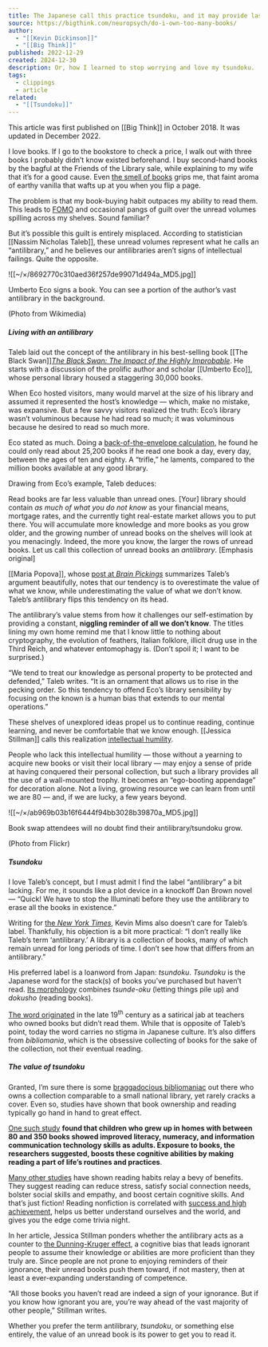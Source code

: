 ```yaml
---
title: The Japanese call this practice tsundoku, and it may provide lasting benefits
source: https://bigthink.com/neuropsych/do-i-own-too-many-books/
author:
  - "[[Kevin Dickinson]]"
  - "[[Big Think]]"
published: 2022-12-29
created: 2024-12-30
description: Or, how I learned to stop worrying and love my tsundoku.
tags:
  - clippings
  - article
related:
  - "[[Tsundoku]]"
---
```


This article was first published on [[Big Think]] in October 2018. It was updated in December 2022.

I love books. If I go to the bookstore to check a price, I walk out with three books I probably didn’t know existed beforehand. I buy second-hand books by the bagful at the Friends of the Library sale, while explaining to my wife that it’s for a good cause. Even [the smell of books](https://www.smithsonianmag.com/smart-news/that-old-book-smell-is-a-mix-of-grass-and-vanilla-710038/) grips me, that faint aroma of earthy vanilla that wafts up at you when you flip a page.

The problem is that my book-buying habit outpaces my ability to read them. This leads to [FOMO](https://www.psychologytoday.com/us/blog/ritual-and-the-brain/201804/the-science-fomo-and-what-we-re-really-missing-out) and occasional pangs of guilt over the unread volumes spilling across my shelves. Sound familiar?

But it’s possible this guilt is entirely misplaced. According to statistician [[Nassim Nicholas Taleb]], these unread volumes represent what he calls an “antilibrary,” and he believes our antilibraries aren’t signs of intellectual failings. Quite the opposite.

![[~/×/8692770c310aed36f257de99071d494a_MD5.jpg]]

Umberto Eco signs a book. You can see a portion of the author’s vast antilibrary in the background.

(Photo from Wikimedia)

##### Living with an antilibrary

Taleb laid out the concept of the antilibrary in his best-selling book [[The Black Swan]]*[The Black Swan: The Impact of the Highly Improbable](https://www.amazon.com/dp/B00139XTG4/ref=dp-kindle-redirect?_encoding=UTF8&btkr=1)*. He starts with a discussion of the prolific author and scholar [[Umberto Eco]], whose personal library housed a staggering 30,000 books.

When Eco hosted visitors, many would marvel at the size of his library and assumed it represented the host’s knowledge — which, make no mistake, was expansive. But a few savvy visitors realized the truth: Eco’s library wasn’t voluminous because he had read so much; it was voluminous because he desired to read so much more.

Eco stated as much. Doing a [back-of-the-envelope calculation](https://www.theparisreview.org/blog/2017/11/02/on-unread-books/), he found he could only read about 25,200 books if he read one book a day, every day, between the ages of ten and eighty. A “trifle,” he laments, compared to the million books available at any good library.

Drawing from Eco’s example, Taleb deduces:

Read books are far less valuable than unread ones. \[Your\] library should contain *as much of what you do not know* as your financial means, mortgage rates, and the currently tight real-estate market allows you to put there. You will accumulate more knowledge and more books as you grow older, and the growing number of unread books on the shelves will look at you menacingly. Indeed, the more you know, the larger the rows of unread books. Let us call this collection of unread books an *antilibrary*. \[Emphasis original\]

[[Maria Popova]], whose [post at *Brain Pickings*](https://www.brainpickings.org/2015/03/24/umberto-eco-antilibrary/) summarizes Taleb’s argument beautifully, notes that our tendency is to overestimate the value of what we know, while underestimating the value of what we don’t know. Taleb’s antilibrary flips this tendency on its head.

The antilibrary’s value stems from how it challenges our self-estimation by providing a constant, **niggling reminder of all we don’t know**. The titles lining my own home remind me that I know little to nothing about cryptography, the evolution of feathers, Italian folklore, illicit drug use in the Third Reich, and whatever entomophagy is. (Don’t spoil it; I want to be surprised.)

“We tend to treat our knowledge as personal property to be protected and defended,” Taleb writes. “It is an ornament that allows us to rise in the pecking order. So this tendency to offend Eco’s library sensibility by focusing on the known is a human bias that extends to our mental operations.”

These shelves of unexplored ideas propel us to continue reading, continue learning, and never be comfortable that we know enough. [[Jessica Stillman]] calls this realization [intellectual humility](https://www.inc.com/jessica-stillman/why-you-should-stop-feeling-bad-about-all-those-books-you-buy-dont-read.html).

People who lack this intellectual humility — those without a yearning to acquire new books or visit their local library — may enjoy a sense of pride at having conquered their personal collection, but such a library provides all the use of a wall-mounted trophy. It becomes an “ego-booting appendage” for decoration alone. Not a living, growing resource we can learn from until we are 80 — and, if we are lucky, a few years beyond.

![[~/×/ab969b03b16f6444f94bb3028b39870a_MD5.jpg]]

Book swap attendees will no doubt find their antilibrary/tsundoku grow.

(Photo from Flickr)

##### Tsundoku

I love Taleb’s concept, but I must admit I find the label “antilibrary” a bit lacking. For me, it sounds like a plot device in a knockoff Dan Brown novel — “Quick! We have to stop the Illuminati before they use the antilibrary to erase all the books in existence.”

Writing for [the *New York Times*](https://www.nytimes.com/2018/10/08/books/review/personal-libraries.html), Kevin Mims also doesn’t care for Taleb’s label. Thankfully, his objection is a bit more practical: “I don’t really like Taleb’s term ‘antilibrary.’ A library is a collection of books, many of which remain unread for long periods of time. I don’t see how that differs from an antilibrary.”

His preferred label is a loanword from Japan: *tsundoku*. *Tsundoku* is the Japanese word for the stack(s) of books you’ve purchased but haven’t read. [Its morphology](https://bigthink.com/culture-religion/7-best-japanese-words?rebelltitem=6#rebelltitem6) combines *tsunde-oku* (letting things pile up) and *dokusho* (reading books).

[The word originated](https://www.bbc.com/news/world-44981013) in the late 19<sup>th</sup> century as a satirical jab at teachers who owned books but didn’t read them. While that is opposite of Taleb’s point, today the word carries no stigma in Japanese culture. It’s also differs from *bibliomania*, which is the obsessive collecting of books for the sake of the collection, not their eventual reading.

##### The value of tsundoku

Granted, I’m sure there is some [braggadocious bibliomaniac](http://www.chicagotribune.com/lifestyles/books/ct-trump-letter-literature-20180215-story.html) out there who owns a collection comparable to a small national library, yet rarely cracks a cover. Even so, studies have shown that book ownership and reading typically go hand in hand to great effect.

[One such study](https://bigthink.com/mind-brain/mind-brain-home-library-benefits?rebelltitem=3#rebelltitem3) **found that children who grew up in homes with between 80 and 350 books showed improved literacy, numeracy, and information communication technology skills as adults. Exposure to books, the researchers suggested, boosts these cognitive abilities by making reading a part of life’s routines and practices**.

[Many other studies](https://www.nbcnews.com/better/pop-culture/why-getting-lost-book-so-good-you-according-science-ncna893256) have shown reading habits relay a bevy of benefits. They suggest reading can reduce stress, satisfy social connection needs, bolster social skills and empathy, and boost certain cognitive skills. And that’s just fiction! Reading nonfiction is correlated with [success and high achievement](http://www.ascd.org/publications/educational-leadership/dec12/vol70/num04/Nonfiction-Reading-Promotes-Student-Success.aspx), helps us better understand ourselves and the world, and gives you the edge come trivia night.

In her article, Jessica Stillman ponders whether the antilibrary acts as a counter to [the Dunning-Kruger effect](https://bigthink.com/aeon-ideas/what-know-it-alls-dont-know-or-the-illusion-of-competence), a cognitive bias that leads ignorant people to assume their knowledge or abilities are more proficient than they truly are. Since people are not prone to enjoying reminders of their ignorance, their unread books push them toward, if not mastery, then at least a ever-expanding understanding of competence.

“All those books you haven’t read are indeed a sign of your ignorance. But if you know how ignorant you are, you’re way ahead of the vast majority of other people,” Stillman writes.

Whether you prefer the term antilibrary, *tsundoku*, or something else entirely, the value of an unread book is its power to get you to read it.
